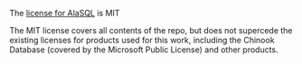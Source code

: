 The [license for AlaSQL](https://raw.githubusercontent.com/agershun/alasql/master/LICENSE) is MIT

The MIT license covers all contents of the repo, but does not supercede the existing licenses for products used for this work, including the Chinook Database (covered by the Microsoft Public License) and other products.